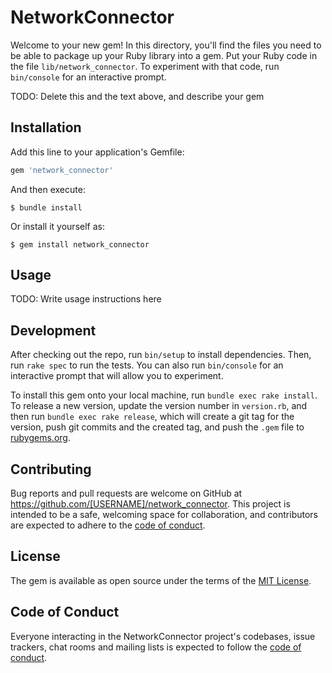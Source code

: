 # NetworkConnector

Welcome to your new gem! In this directory, you'll find the files you need to be able to package up your Ruby library into a gem. Put your Ruby code in the file `lib/network_connector`. To experiment with that code, run `bin/console` for an interactive prompt.

TODO: Delete this and the text above, and describe your gem

## Installation

Add this line to your application's Gemfile:

```ruby
gem 'network_connector'
```

And then execute:

    $ bundle install

Or install it yourself as:

    $ gem install network_connector

## Usage

TODO: Write usage instructions here

## Development

After checking out the repo, run `bin/setup` to install dependencies. Then, run `rake spec` to run the tests. You can also run `bin/console` for an interactive prompt that will allow you to experiment.

To install this gem onto your local machine, run `bundle exec rake install`. To release a new version, update the version number in `version.rb`, and then run `bundle exec rake release`, which will create a git tag for the version, push git commits and the created tag, and push the `.gem` file to [rubygems.org](https://rubygems.org).

## Contributing

Bug reports and pull requests are welcome on GitHub at https://github.com/[USERNAME]/network_connector. This project is intended to be a safe, welcoming space for collaboration, and contributors are expected to adhere to the [code of conduct](https://github.com/[USERNAME]/network_connector/blob/master/CODE_OF_CONDUCT.md).

## License

The gem is available as open source under the terms of the [MIT License](https://opensource.org/licenses/MIT).

## Code of Conduct

Everyone interacting in the NetworkConnector project's codebases, issue trackers, chat rooms and mailing lists is expected to follow the [code of conduct](https://github.com/[USERNAME]/network_connector/blob/master/CODE_OF_CONDUCT.md).
